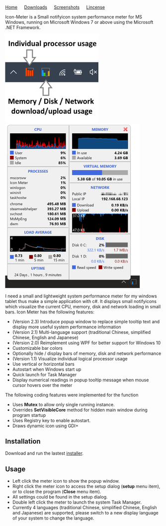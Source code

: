 
[Home](Readme.md) &emsp; [Downloads](downloads.md)  &emsp; [Screenshots](Screenshots.md) &emsp; [Lincense](licensepage.md)

Icon-Meter is a Small notifyicon system performance meter for MS Windows,
running on Microsoft Windows 7 or above using the Microsoft .NET Framework.

<img src="capture.png" width="300"/>
<img src="capture2.png" width="433"/>

I need a small and lightweight system performance meter for my windows tablet thus make a simple application with c#. It displays small notifyicons which visualize the current CPU, memory, disk and network loading in small bars.
Icon Meter has the following features:

* (Version 2.3) Introduce popup window to replace simple tooltip text and display more useful system performance information 
* (Version 2.1) Multi-language support (traditional Chinese, simplified Chinese, English and Japanese)
* (Version 2.0) Reimplement using WPF for better support for Windows 10
* Customizable bar colors
* Optionally hide / display bars of memory, disk and network performance
* (Version 1.1) Visualize individual logical processor usage
* Use vertical or horizontal bars
* Autostart when Windows start up
* Quick launch for Task Manager
* Display numerical readings in popup tooltip message when mouse cursor hovers over the meter

The following coding features were implemented for the function

* Uses **Mutex** to allow only single running instance.
* Overrides **SetVisibleCore** method for hidden main window during program startup
* Uses Registry key to enable autostart.
* Draws dynamic icon using GDI+ 

## Installation

Download and run the lastest [installer](https://github.com/oscarkcau/Icon-Meter/releases/latest).

## Usage

* Left click the meter icon to show the popup window. 
* Right click the meter icon to access the setup dialog (**setup** menu item), or to close the program (**Close** menu item).
* All settings could be found in the setup dialog.
* Double left click the meter to launch the system Task Manager.
* Currently 4 languages (traditional Chinese, simplified Chinese, English and Japanese) are supported, please switch to a new display language of your system to change the language.


